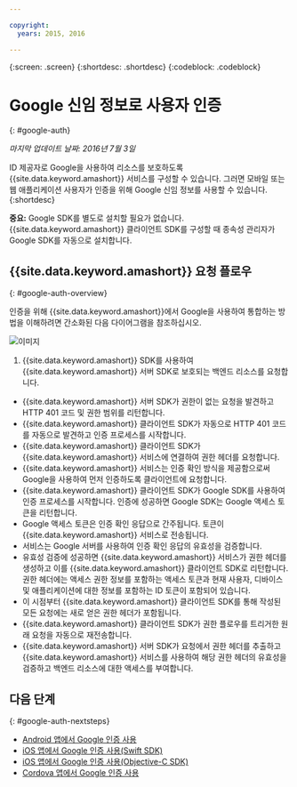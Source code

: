 ```yaml
---

copyright:
  years: 2015, 2016

---
```

{:screen:  .screen}
{:shortdesc: .shortdesc}
{:codeblock: .codeblock}

# Google 신임 정보로 사용자 인증
{: #google-auth}

*마지막 업데이트 날짜: 2016년 7월 3일*

ID 제공자로 Google을 사용하여 리소스를 보호하도록 {{site.data.keyword.amashort}} 서비스를 구성할 수 있습니다. 그러면 모바일 또는 웹 애플리케이션 사용자가 인증을 위해 Google 신임 정보를 사용할 수 있습니다.
{:shortdesc}

**중요:** Google SDK를 별도로 설치할 필요가 없습니다. {{site.data.keyword.amashort}} 클라이언트 SDK를 구성할 때 종속성 관리자가 Google SDK를 자동으로 설치합니다.

## {{site.data.keyword.amashort}} 요청 플로우
{: #google-auth-overview}

인증을 위해 {{site.data.keyword.amashort}}에서 Google을 사용하여 통합하는 방법을 이해하려면 간소화된 다음 다이어그램을 참조하십시오. 

![이미지](images/mca-sequence-google.jpg)

1. {{site.data.keyword.amashort}} SDK를 사용하여 {{site.data.keyword.amashort}} 서버 SDK로 보호되는 백엔드 리소스를 요청합니다.
* {{site.data.keyword.amashort}} 서버 SDK가 권한이 없는 요청을 발견하고 HTTP 401 코드 및 권한 범위를 리턴합니다.
* {{site.data.keyword.amashort}} 클라이언트 SDK가 자동으로 HTTP 401 코드를 자동으로 발견하고 인증 프로세스를 시작합니다.
* {{site.data.keyword.amashort}} 클라이언트 SDK가 {{site.data.keyword.amashort}} 서비스에 연결하여 권한 헤더를 요청합니다.
* {{site.data.keyword.amashort}} 서비스는 인증 확인 방식을 제공함으로써 Google을 사용하여 먼저 인증하도록 클라이언트에 요청합니다. 
* {{site.data.keyword.amashort}} 클라이언트 SDK가 Google SDK를 사용하여 인증 프로세스를 시작합니다. 인증에 성공하면 Google SDK는 Google 액세스 토큰을 리턴합니다. 
* Google 액세스 토큰은 인증 확인 응답으로 간주됩니다. 토큰이 {{site.data.keyword.amashort}} 서비스로 전송됩니다. 
* 서비스는 Google 서버를 사용하여 인증 확인 응답의 유효성을 검증합니다. 
* 유효성 검증에 성공하면 {{site.data.keyword.amashort}} 서비스가 권한 헤더를 생성하고 이를 {{site.data.keyword.amashort}} 클라이언트 SDK로 리턴합니다. 권한 헤더에는 액세스 권한 정보를 포함하는 액세스 토큰과 현재 사용자, 디바이스 및 애플리케이션에 대한 정보를 포함하는 ID 토큰이 포함되어 있습니다. 
* 이 시점부터 {{site.data.keyword.amashort}} 클라이언트 SDK를 통해 작성된 모든 요청에는 새로 얻은 권한 헤더가 포함됩니다.
* {{site.data.keyword.amashort}} 클라이언트 SDK가 권한 플로우를 트리거한 원래 요청을 자동으로 재전송합니다.
* {{site.data.keyword.amashort}} 서버 SDK가 요청에서 권한 헤더를 추출하고 {{site.data.keyword.amashort}} 서비스를 사용하여 해당 권한 헤더의 유효성을 검증하고 백엔드 리소스에 대한 액세스를 부여합니다.



## 다음 단계
{: #google-auth-nextsteps}

* [Android 앱에서 Google 인증 사용](google-auth-android.html)
* [iOS 앱에서 Google 인증 사용(Swift SDK)](google-auth-ios-swift-sdk.html)
* [iOS 앱에서 Google 인증 사용(Objective-C SDK)](google-auth-ios.html)
* [Cordova 앱에서 Google 인증 사용](google-auth-cordova.html)

